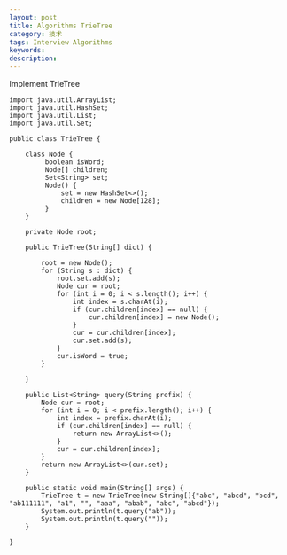 ```yaml
---
layout: post
title: Algorithms TrieTree
category: 技术
tags: Interview Algorithms
keywords: 
description: 
---
```


Implement TrieTree

    import java.util.ArrayList;
    import java.util.HashSet;
    import java.util.List;
    import java.util.Set;
    
    public class TrieTree {
    
        class Node {
             boolean isWord;
             Node[] children;
             Set<String> set;
             Node() {
                 set = new HashSet<>();
                 children = new Node[128];
             }
        }
    
        private Node root;
    
        public TrieTree(String[] dict) {
    
            root = new Node();
            for (String s : dict) {
                root.set.add(s);
                Node cur = root;
                for (int i = 0; i < s.length(); i++) {
                    int index = s.charAt(i);
                    if (cur.children[index] == null) {
                        cur.children[index] = new Node();
                    }
                    cur = cur.children[index];
                    cur.set.add(s);
                }
                cur.isWord = true;
            }
    
        }
    
        public List<String> query(String prefix) {
            Node cur = root;
            for (int i = 0; i < prefix.length(); i++) {
                int index = prefix.charAt(i);
                if (cur.children[index] == null) {
                    return new ArrayList<>();
                }
                cur = cur.children[index];
            }
            return new ArrayList<>(cur.set);
        }
    
        public static void main(String[] args) {
            TrieTree t = new TrieTree(new String[]{"abc", "abcd", "bcd", "ab111111", "a1", "", "aaa", "abab", "abc", "abcd"});
            System.out.println(t.query("ab"));
            System.out.println(t.query(""));
        }
    
    }
